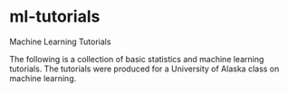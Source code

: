 # ml-tutorials
Machine Learning Tutorials

The following is a collection of basic statistics and machine learning tutorials. The tutorials were produced for a University of Alaska class on machine learning.
